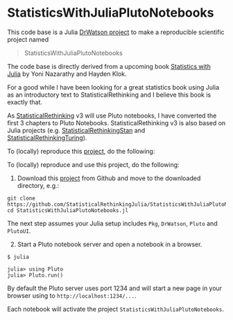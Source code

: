 # StatisticsWithJuliaPlutoNotebooks

This code base is a Julia [DrWatson project](https://juliadynamics.github.io/DrWatson.jl/stable/)
to make a reproducible scientific project named
> StatisticsWithJuliaPlutoNotebooks

The code base is directly derived from a upcoming book [Statistics with Julia](https://statisticswithjulia.org/index.html) by Yoni Nazarathy and Hayden Klok. 

For a good while I have been looking for a great statistics book using Julia as an introductory text to StatisticalRethinking and I believe this book is exactly that.

As [StatisticalRethinking](https://github.com/StatisticalRethinkingJulia) v3 will use Pluto notebooks, I have converted the first 3 chapters to Pluto Notebooks. StatisticalRethinking v3 is also based on Julia projects (e.g. [StatisticalRethinkingStan](https://github.com/StatisticalRethinkingJulia/StatisticalRethinkingStan.jl) and [StatisticalRethinkingTuring](https://github.com/StatisticalRethinkingJulia/StatisticalRethinkingTuring.jl)).

To (locally) reproduce this [project](https://github.com/StatisticalRethinkingJulia/StatisticsWithJuliaPlutoNotebooks.j), do the following:

To (locally) reproduce and use this project, do the following:

1. Download this [project](https://github.com/StatisticalRethinkingJulia/StatisticalRethinkingStan.jl) from Github and move to the downloaded directory, e.g.:

```
git clone https://github.com/StatisticalRethinkingJulia/StatisticsWithJuliaPlutoNotebooks.jl
cd StatisticsWithJuliaPlutoNotebooks.jl
```

The next step assumes your Julia setup includes `Pkg`, `DrWatson`, `Pluto` and `PlutoUI`.

2. Start a Pluto notebook server and open a notebook in a browser.
```
$ julia

julia> using Pluto
julia> Pluto.run()
```

By default the Pluto server uses port 1234 and will start a new page in your browser using to `http://localhost:1234/...`. 

Each notebook will activate the project `StatisticsWithJuliaPlutoNotebooks`.
